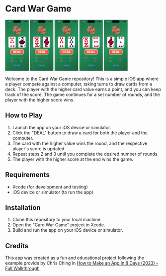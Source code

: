 # Card War Game

<img src="Simulator%20Images/Simulator%20Screenshot%20-%20iPhone%2015%20Pro%20-%201.png" width="15%" alt="Image1"> <img src="Simulator%20Images/Simulator%20Screenshot%20-%20iPhone%2015%20Pro%20-%202.png" width="15%" alt="Image1"> <img src="Simulator%20Images/Simulator%20Screenshot%20-%20iPhone%2015%20Pro%20-%203.png" width="15%" alt="Image1"> <img src="Simulator%20Images/Simulator%20Screenshot%20-%20iPhone%2015%20Pro%20-%204.png" width="15%" alt="Image1"> <img src="Simulator%20Images/Simulator%20Screenshot%20-%20iPhone%2015%20Pro%20-%205.png" width="15%" alt="Image1"> 

Welcome to the Card War Game repository! This is a simple iOS app where a player compete against a computer, taking turns to draw cards from a deck. The player with the higher card value earns a point, and you can keep track of the score. The game continues for a set number of rounds, and the player with the higher score wins.

## How to Play

1. Launch the app on your iOS device or simulator.
2. Click the "DEAL" button to draw a card for both the player and the computer.
3. The card with the higher value wins the round, and the respective player's score is updated.
4. Repeat steps 2 and 3 until you complete the desired number of rounds.
5. The player with the higher score at the end wins the game.

## Requirements

- Xcode (for development and testing)
- iOS device or simulator (to run the app)

## Installation

1. Clone this repository to your local machine.
2. Open the "Card War Game" project in Xcode.
3. Build and run the app on your iOS device or simulator.

## Credits

This app was created as a fun and educational project following the example provide by Chris Ching in [How to Make an App in 8 Days (2023) - Full Walkthrough](https://www.youtube.com/watch?v=K0t-RCSlasE)
